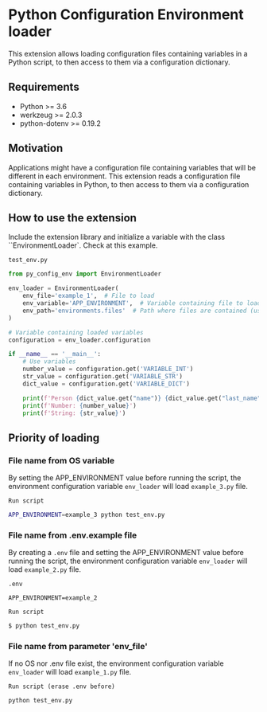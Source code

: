 # Python Configuration Environment loader

This extension allows loading configuration files containing variables in a Python script, to then access to them via a
configuration dictionary.

## Requirements

* Python >= 3.6
* werkzeug >= 2.0.3
* python-dotenv >= 0.19.2

## Motivation

Applications might have a configuration file containing variables that will be different in each environment. This
extension reads a configuration file containing variables in Python, to then access to them via a configuration
dictionary.

## How to use the extension

Include the extension library and initialize a variable with the class ``EnvironmentLoader`. Check at this example.

`test_env.py`

```python
from py_config_env import EnvironmentLoader

env_loader = EnvironmentLoader(
    env_file='example_1',  # File to load
    env_variable='APP_ENVIRONMENT',  # Variable containing file to load (read from OS or from .env file)
    env_path='environments.files'  # Path where files are contained (use period for sub-folders)
)

# Variable containing loaded variables
configuration = env_loader.configuration

if __name__ == '__main__':
    # Use variables
    number_value = configuration.get('VARIABLE_INT')
    str_value = configuration.get('VARIABLE_STR')
    dict_value = configuration.get('VARIABLE_DICT')

    print(f'Person {dict_value.get("name")} {dict_value.get("last_name")}')
    print(f'Number: {number_value}')
    print(f'String: {str_value}')
```

## Priority of loading

### File name from OS variable

By setting the APP_ENVIRONMENT value before running the script, the environment configuration variable `env_loader` will
load `example_3.py`
file.

`Run script`

```bash
APP_ENVIRONMENT=example_3 python test_env.py
```

### File name from .env.example file

By creating a `.env` file and setting the APP_ENVIRONMENT value before running the script, the environment configuration
variable `env_loader` will load `example_2.py` file.

`.env`

```dotenv
APP_ENVIRONMENT=example_2
```

`Run script`

```bash
$ python test_env.py
```

### File name from parameter 'env_file'

If no OS nor .env file exist, the environment configuration variable `env_loader` will load `example_1.py` file.

`Run script (erase .env before)`

```bash
python test_env.py
```
